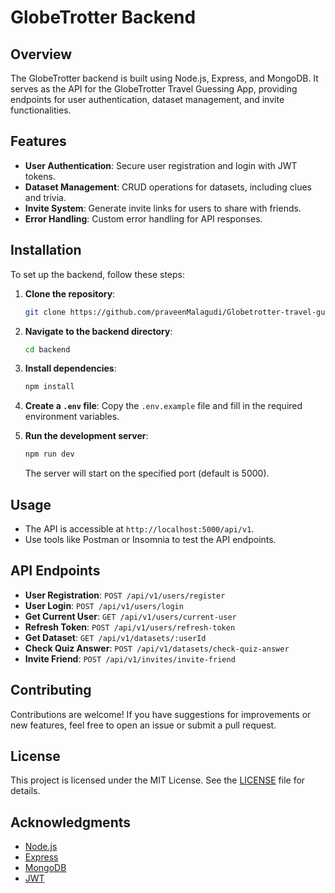 # GlobeTrotter Backend

## Overview

The GlobeTrotter backend is built using Node.js, Express, and MongoDB. It serves as the API for the GlobeTrotter Travel Guessing App, providing endpoints for user authentication, dataset management, and invite functionalities.

## Features

- **User Authentication**: Secure user registration and login with JWT tokens.
- **Dataset Management**: CRUD operations for datasets, including clues and trivia.
- **Invite System**: Generate invite links for users to share with friends.
- **Error Handling**: Custom error handling for API responses.

## Installation

To set up the backend, follow these steps:

1. **Clone the repository**:

   ```bash
   git clone https://github.com/praveenMalagudi/Globetrotter-travel-guessing-game
   ```

2. **Navigate to the backend directory**:

   ```bash
   cd backend
   ```

3. **Install dependencies**:

   ```bash
   npm install
   ```

4. **Create a `.env` file**: Copy the `.env.example` file and fill in the required environment variables.

5. **Run the development server**:

   ```bash
   npm run dev
   ```

   The server will start on the specified port (default is 5000).

## Usage

- The API is accessible at `http://localhost:5000/api/v1`.
- Use tools like Postman or Insomnia to test the API endpoints.

## API Endpoints

- **User Registration**: `POST /api/v1/users/register`
- **User Login**: `POST /api/v1/users/login`
- **Get Current User**: `GET /api/v1/users/current-user`
- **Refresh Token**: `POST /api/v1/users/refresh-token`
- **Get Dataset**: `GET /api/v1/datasets/:userId`
- **Check Quiz Answer**: `POST /api/v1/datasets/check-quiz-answer`
- **Invite Friend**: `POST /api/v1/invites/invite-friend`

## Contributing

Contributions are welcome! If you have suggestions for improvements or new features, feel free to open an issue or submit a pull request.

## License

This project is licensed under the MIT License. See the [LICENSE](LICENSE) file for details.

## Acknowledgments

- [Node.js](https://nodejs.org/)
- [Express](https://expressjs.com/)
- [MongoDB](https://www.mongodb.com/)
- [JWT](https://jwt.io/)
